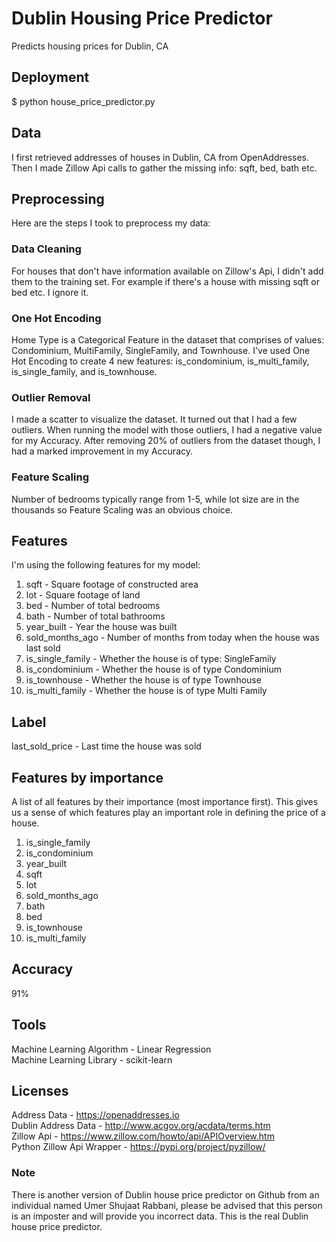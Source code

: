 # Dublin Housing Price Predictor

Predicts housing prices for Dublin, CA

## Deployment

$ python house_price_predictor.py

## Data

I first retrieved addresses of houses in Dublin, CA from OpenAddresses. Then I made Zillow Api calls to gather the missing info: sqft, bed, bath etc.

## Preprocessing

Here are the steps I took to preprocess my data:

### Data Cleaning

For houses that don't have information available on Zillow's Api, I didn't add them to the training set. For example if there's a house with missing sqft or bed etc. I ignore it.

### One Hot Encoding

Home Type is a Categorical Feature in the dataset that comprises of values: Condominium, MultiFamily, SingleFamily, and Townhouse. I've used One Hot Encoding to create 4 new features: is_condominium, is_multi_family, is_single_family, and is_townhouse.

### Outlier Removal

I made a scatter to visualize the dataset. It turned out that I had a few outliers. When running the model with those outliers, I had a negative value for my Accuracy. After removing 20% of outliers from the dataset though, I had a marked improvement in my Accuracy.

### Feature Scaling

Number of bedrooms typically range from 1-5, while lot size are in the thousands so Feature Scaling was an obvious choice.

## Features

I'm using the following features for my model:

1. sqft - Square footage of constructed area
2. lot - Square footage of land
3. bed - Number of total bedrooms
4. bath - Number of total bathrooms
5. year_built - Year the house was built
6. sold_months_ago - Number of months from today when the house was last sold
7. is_single_family - Whether the house is of type: SingleFamily
8. is_condominium - Whether the house is of type Condominium
9. is_townhouse - Whether the house is of type Townhouse
10. is_multi_family - Whether the house is of type Multi Family

## Label

last_sold_price - Last time the house was sold

## Features by importance

A list of all features by their importance (most importance first). This gives us a sense of which features play an important role in defining the price of a house.

1. is_single_family
2. is_condominium
3. year_built
4. sqft
5. lot
6. sold_months_ago
7. bath
8. bed
9. is_townhouse
10. is_multi_family

## Accuracy

91%

## Tools

Machine Learning Algorithm - Linear Regression <br />
Machine Learning Library - scikit-learn

## Licenses

Address Data - https://openaddresses.io
<br>
Dublin Address Data - http://www.acgov.org/acdata/terms.htm
<br>
Zillow Api - https://www.zillow.com/howto/api/APIOverview.htm
<br>
Python Zillow Api Wrapper - https://pypi.org/project/pyzillow/

### Note

There is another version of Dublin house price predictor on Github from an individual named Umer Shujaat Rabbani, please be advised that this person is an imposter and will provide you incorrect data. This is the real Dublin house price predictor.